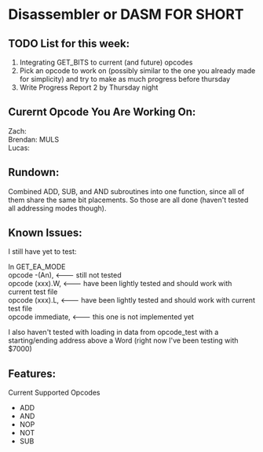 # Disassembler or DASM FOR SHORT

## TODO List for this week:
1) Integrating GET_BITS to current (and future) opcodes   
2) Pick an opcode to work on (possibly similar to the one you already made for simplicity) and try to make as much progress before thursday   
3) Write Progress Report 2 by Thursday night

## Curernt Opcode You Are Working On:
Zach:  
Brendan: MULS   
Lucas:    

## Rundown:
<p>
Combined ADD, SUB, and AND subroutines into one function, since all of them share the same bit placements. So those are all done (haven't tested all addressing modes though).
</p>

## Known Issues: 
<p>
I still have yet to test: <br>

In GET_EA_MODE <br>
opcode        -(An), <ea>            <--- still not tested   
opcode        (xxx).W, <ea>          <--- have been lightly tested and should work with current test file   
opcode        (xxx).L, <ea>          <--- have been lightly tested and should work with current test file  
opcode        immediate, <ea>        <--- this one is not implemented yet    

I also haven't tested with loading in data from opcode_test with a starting/ending address above a Word (right now I've been testing with $7000)  
</p>


## Features:
<p>
Current Supported Opcodes  
<ul>
  <li> ADD </li>  
  <li> AND </li>  
  <li> NOP </li>  
  <li> NOT </li>  
  <li> SUB </li>  
</ul>
</p>
